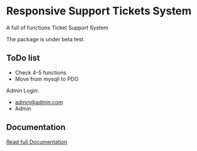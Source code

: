 Responsive Support Tickets System
=================================

A full of functions Ticket Support System

The package is under beta test.

ToDo list
-
- Check 4-5 functions
- Move from mysqli to PDO

Admin Login:
- admin@admin.com
- Admin

Documentation
-
[Read full Documentation](http://docs.google.com/viewer?url=http%3A%2F%2Frazorphyn.com%2Fproductsbin%2Fsupport%2520system%2520instruction.docx)
